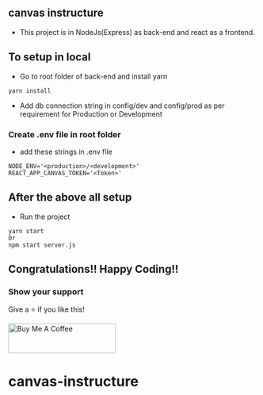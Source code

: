 ## canvas instructure

- This project is in NodeJs(Express) as back-end and react as a frontend.

## To setup in local

- Go to root folder of back-end and install yarn

```
yarn install
```


- Add db connection string in config/dev and config/prod as per requirement for Production or Development


### Create .env file in root folder

- add these strings in .env file

```
NODE_ENV='<production>/<development>'
REACT_APP_CANVAS_TOKEN='<Token>'
```

## After the above all setup

- Run the project

```
yarn start
Or
npm start server.js
```
## Congratulations!! Happy Coding!!

### Show your support

Give a ⭐ if you like this!

<a href="https://www.buymeacoffee.com/sandeepmaharjan" target="_blank"><img src="https://cdn.buymeacoffee.com/buttons/v2/default-violet.png" alt="Buy Me A Coffee" height= "60px" width= "217px" ></a>
# canvas-instructure
